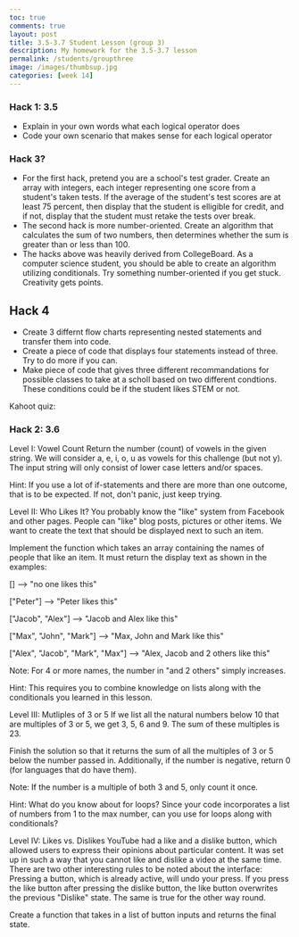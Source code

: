 ```yaml
---
toc: true
comments: true
layout: post
title: 3.5-3.7 Student Lesson (group 3)
description: My homework for the 3.5-3.7 lesson
permalink: /students/groupthree
image: /images/thumbsup.jpg
categories: [week 14]
---
```


### Hack 1: 3.5
- Explain in your own words what each logical operator does
- Code your own scenario that makes sense for each logical operator


### Hack 3?

- For the first hack, pretend you are a school's test grader. Create an array with integers, each integer representing one score from a student's taken tests. If the average of the student's test scores are at least 75 percent, then display that the student is elligible for credit, and if not, display that the student must retake the tests over break. 
- The second hack is more number-oriented. Create an algorithm that calculates the sum of two numbers, then determines whether the sum is greater than or less than 100.
- The hacks above was heavily derived from CollegeBoard. As a computer science student, you should be able to create an algorithm utilizing conditionals. Try something number-oriented if you get stuck. Creativity gets points.

## Hack 4
- Create 3 differnt flow charts representing nested statements and transfer them into code.
- Create a piece of code that displays four statements instead of three. Try to do more if you can.
- Make piece of code that gives three different recommandations for possible classes to take at a scholl based on two different condtions. These conditions could be if the student likes STEM or not.

Kahoot quiz:

### Hack 2: 3.6
Level I: Vowel Count
Return the number (count) of vowels in the given string. We will consider a, e, i, o, u as vowels for this challenge (but not y). The input string will only consist of lower case letters and/or spaces.

Hint: If you use a lot of if-statements and there are more than one outcome, that is to be expected. If not, don't panic, just keep trying.

Level II: Who Likes It?
You probably know the "like" system from Facebook and other pages. People can "like" blog posts, pictures or other items. We want to create the text that should be displayed next to such an item.

Implement the function which takes an array containing the names of people that like an item. It must return the display text as shown in the examples:

[] --> "no one likes this"

["Peter"] --> "Peter likes this"

["Jacob", "Alex"] --> "Jacob and Alex like this"

["Max", "John", "Mark"] --> "Max, John and Mark like this"

["Alex", "Jacob", "Mark", "Max"] --> "Alex, Jacob and 2 others like this"

Note: For 4 or more names, the number in "and 2 others" simply increases.

Hint: This requires you to combine knowledge on lists along with the conditionals you learned in this lesson.

Level III: Mutliples of 3 or 5
If we list all the natural numbers below 10 that are multiples of 3 or 5, we get 3, 5, 6 and 9. The sum of these multiples is 23.

Finish the solution so that it returns the sum of all the multiples of 3 or 5 below the number passed in. Additionally, if the number is negative, return 0 (for languages that do have them).

Note: If the number is a multiple of both 3 and 5, only count it once.

Hint: What do you know about for loops? Since your code incorporates a list of numbers from 1 to the max number, can you use for loops along with conditionals?

Level IV: Likes vs. Dislikes
YouTube had a like and a dislike button, which allowed users to express their opinions about particular content. It was set up in such a way that you cannot like and dislike a video at the same time. There are two other interesting rules to be noted about the interface: Pressing a button, which is already active, will undo your press. If you press the like button after pressing the dislike button, the like button overwrites the previous "Dislike" state. The same is true for the other way round.

Create a function that takes in a list of button inputs and returns the final state.